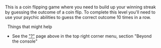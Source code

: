 This is a coin flipping game where you need to build up your winning streak by guessing the outcome of a coin flip. To complete this level you'll need to use your psychic abilities to guess the correct outcome 10 times in a row.

&nbsp;
Things that might help
* See the ["?"](https://ethernaut.openzeppelin.com/help) page above in the top right corner menu, section "Beyond the console"
